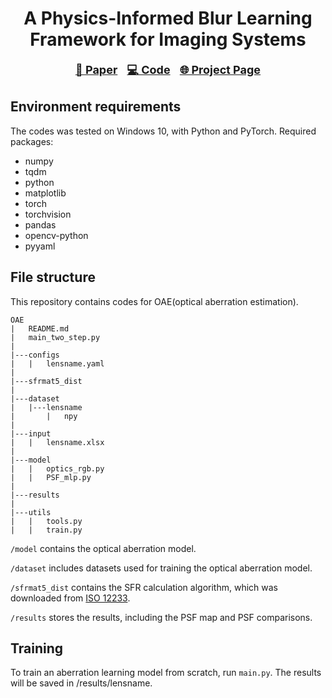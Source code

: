 <h1 align="center"> A Physics-Informed Blur Learning Framework for Imaging Systems </h1>
<p align="center" style="font-size:18px;">
  <a href="https://arxiv.org/abs/2502.11382"><b>📜 Paper</b></a> &nbsp;  
  <a href="https://github.com/OpenImagingLab/PSF-Estimation"><b>💻 Code</b></a> &nbsp;  
  <a href="https://openimaginglab.github.io/PSF-Estimation/"><b>🌐 Project Page</b></a>
</p>



[//]: # (Liqun Chen, Yuyao Hu, Jiewen Nie, Tianfan Xue and Jinwei Gu)

## Environment requirements
The codes was tested on Windows 10, with Python and PyTorch. Required packages:
- numpy  
- tqdm
- python
- matplotlib
- torch
- torchvision
- pandas
- opencv-python
- pyyaml

## File structure
This repository contains codes for OAE(optical aberration estimation).
```
OAE
|   README.md
|   main_two_step.py
|
|---configs
|   |   lensname.yaml
|
|---sfrmat5_dist
|
|---dataset 
|   |---lensname
|       |   npy
| 
|---input 
|   |   lensname.xlsx
| 
|---model 
|   |   optics_rgb.py
|   |   PSF_mlp.py
| 
|---results 
|
|---utils 
|   |   tools.py
|   |   train.py
```
`/model` contains the optical aberration model.

`/dataset` includes datasets used for training the optical aberration model.

`/sfrmat5_dist` contains the SFR calculation algorithm, which was downloaded from [ISO 12233](https://www.imaging.org/site/IST/Standards/Digital_Camera_Resolution_Tools/IST/Standards/Digital_Camera_Resolution_Tools.aspx#msw.).

`/results` stores the results, including the PSF map and PSF comparisons.

## Training
To train an aberration learning model from scratch, run `main.py`. The results will be saved in /results/lensname.

